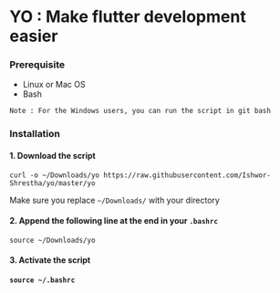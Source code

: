 # YO : Make flutter development easier

### Prerequisite

- Linux or Mac OS
- Bash

 `Note : For the Windows users, you can run the script in git bash`

### Installation

#### 1. Download the script
`curl -o ~/Downloads/yo https://raw.githubusercontent.com/Ishwor-Shrestha/yo/master/yo`

Make sure you replace `~/Downloads/` with your directory

#### 2. Append the following line at the end in your `.bashrc`

`source ~/Downloads/yo`

#### 3. Activate the script

#### `source ~/.bashrc`